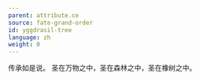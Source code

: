 ```yaml
---
parent: attribute.ce
source: fate-grand-order
id: yggdrasil-tree
language: zh
weight: 0
---
```


传承如是说。
圣在万物之中，圣在森林之中，圣在橡树之中。
